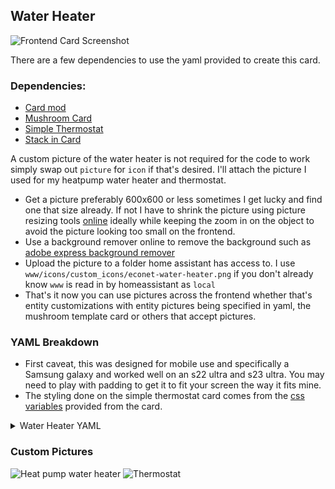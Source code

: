 
## Water Heater

![Frontend Card Screenshot](https://github.com/stockmopar/esphome-econet/blob/main/frontend-cards/Screenshot_20230606_055102_Home%20Assistant.jpg)

There are a few dependencies to use the yaml provided to create this card.

### Dependencies:
- [Card mod](https://github.com/thomasloven/lovelace-card-mod)
- [Mushroom Card](https://github.com/piitaya/lovelace-mushroom)
- [Simple Thermostat](https://github.com/nervetattoo/simple-thermostat)
- [Stack in Card](https://github.com/custom-cards/stack-in-card)

A custom picture of the water heater is not required for the code to work simply swap out `picture` for `icon` if that's desired. I'll attach the picture I used for my heatpump water heater and thermostat.

- Get a picture preferably 600x600 or less sometimes I get lucky and find one that size already. If not I have to shrink the picture using picture resizing tools [online](https://www.adobe.com/express/feature/image/resize) ideally while keeping the zoom in on the object to avoid the picture looking too small on the frontend.
- Use a background remover online to remove the background such as [adobe express background remover](https://express.adobe.com/tools/remove-background/#)
- Upload the picture to a folder home assistant has access to. I use `www/icons/custom_icons/econet-water-heater.png` if you don't already know `www` is read in by homeassistant as `local`
- That's it now you can use pictures across the frontend whether that's entity customizations with entity pictures being specified in yaml, the mushroom template card or others that accept pictures.
### YAML Breakdown
- First caveat, this was designed for mobile use and specifically a Samsung galaxy and worked well on an s22 ultra and s23 ultra. You may need to play with padding to get it to fit your screen the way it fits mine.
- The styling done on the simple thermostat card comes from the [css variables](https://github.com/nervetattoo/simple-thermostat#css-vars-for-theming) provided from the card.

<details>
  <summary>Water Heater YAML </summary>

```yaml
type: custom:stack-in-card
keep:
  margin: false
  box_shadow: false
  background: false
cards:
  - type: grid
    square: false
    columns: 2
    cards:
      - type: custom:mushroom-template-card
        primary: Water Heater
        secondary: >
          Currently: {{
          iif(states('binary_sensor.econet_heatpump_water_heater_compressor_relay')
          == 'on','Running','Idle') }}
        picture: local/icons/custom_icons/econet-water-heater.png
        card_mod:
          style: |
            mushroom-shape-icon {
              --shape-color: none !important;
            }
            ha-card {
              padding-bottom: 14px !important;
            }
        entity: climate.econet_heatpump_water_heater_water_heater
        tap_action:
          action: more-info
      - type: vertical-stack
        cards:
          - type: custom:simple-thermostat
            style: |
              ha-card {
                --st-spacing: 0px;
              }
              ha-card .current--value {
                color: #ffffff;
              }
              header {
                margin-bottom: 10px !important;
                padding-bottom: 0px !important;
              }
              ha-card .thermostat-trigger { 
                color: #6f6f6f;
              }
            entity: climate.econet_heatpump_water_heater_water_heater
            header:
              name: false
              icon: false
            decimals: '0'
            fallback: Error
            hide:
              temperature: true
              state: true
            layout:
              mode:
                names: false
                icons: false
                headings: false
              step: row
            step_size: '1'
            control:
              preset:
                eco: false
                electric: false
                heat_pump: false
                high_demand: false
                vacation: false
                'off': false
              hvac:
                auto: false
                'off': false
  - type: custom:mushroom-chips-card
    card_mod:
      style:
        div:
          mushroom-template-chip:nth-child(2): |
            ha-card {
              --chip-box-shadow: none;
              --chip-background: none;
              --chip-spacing: 0px;
              --chip-padding: 0 0.2em
              }
    alignment: justify
    chips:
      - type: template
        content: '{{states(entity) | float(0) | round(0) }} °F'
        entity: sensor.econet_heatpump_water_heater_upper_tank_temperature
        icon: mdi:thermometer-water
        tap_action:
          action: more-info
        icon_color: red
        style: |
          ha-card {
            margin-left: 6px;
          }
      - type: template
        entity: binary_sensor.econet_heatpump_water_heater_fan_control
        content: >
          {{
          iif(states('binary_sensor.econet_heatpump_water_heater_heater_control')
          == 'on','ON','OFF') }}
        icon: mdi:heating-coil
        icon_color: >-
          {% set status =
          states('binary_sensor.econet_heatpump_water_heater_heater_control') %}
          {% if status == 'on' %} red {% elif status == 'off' %} gray {% else %}
          blue {% endif %}
        tap_action: none
      - type: template
        tap_action:
          action: more-info
        content: |
          {{ state_attr(entity,'preset_mode') | upper }}
        entity: climate.econet_heatpump_water_heater_water_heater
        icon: mdi:water-boiler
        icon_color: blue
        hold_action:
          action: none
      - type: template
        double_tap_action:
          action: none
        content: '{{ states(''sensor.econet_heatpump_water_heater_hot_water'') }}%'
        entity: ssensor.econet_heatpump_water_heater_hot_water
        icon: mdi:water
        icon_color: blue
        tap_action:
          action: none
        hold_action:
          action: none
card_mod:
  style: |
    ha-card {
    --ha-card-background: transparent
```
</details>

### Custom Pictures

![Heat pump water heater](https://github.com/stockmopar/esphome-econet/blob/main/frontend-cards/econet-heat-pump-water-heater.png)
![Thermostat](https://github.com/stockmopar/esphome-econet/blob/main/frontend-cards/rheem-econet-retst601-thermostat.png)